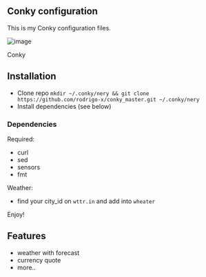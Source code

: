 ## Conky configuration
This is my Conky configuration files.

![image](https://github.com/rodrigo-x/conky_master/assets/1559845/f2d8f898-1922-4175-bf93-cfaab162fb34)

Conky

## Installation
- Clone repo `mkdir ~/.conky/nery && git clone https://github.com/rodrigo-x/conky_master.git ~/.conky/nery`
- Install dependencies (see below)

### Dependencies
Required:  
  - curl
  - sed
  - sensors
  - fmt

Weather:
- find your city_id on `wttr.in` and add into `wheater`

Enjoy!

## Features
  - weather with forecast
  - currency quote
  - more..
